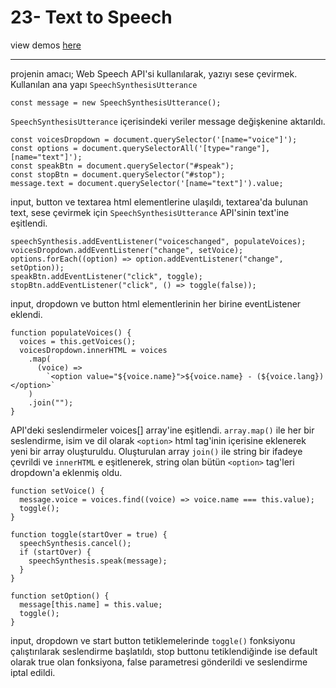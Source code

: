 # 23- Text to Speech

view demos [here](https://bayirdan.github.io/javascript30/23-text-to-speech/index.html)

---

projenin amacı; Web Speech API'si kullanılarak, yazıyı sese çevirmek. Kullanılan ana yapı `SpeechSynthesisUtterance`

```
const message = new SpeechSynthesisUtterance();
```

`SpeechSynthesisUtterance` içerisindeki veriler message değişkenine aktarıldı.

```
const voicesDropdown = document.querySelector('[name="voice"]');
const options = document.querySelectorAll('[type="range"],[name="text"]');
const speakBtn = document.querySelector("#speak");
const stopBtn = document.querySelector("#stop");
message.text = document.querySelector('[name="text"]').value;
```

input, button ve textarea html elementlerine ulaşıldı, textarea'da bulunan text, sese çevirmek için `SpeechSynthesisUtterance` API'sinin text'ine eşitlendi.

```
speechSynthesis.addEventListener("voiceschanged", populateVoices);
voicesDropdown.addEventListener("change", setVoice);
options.forEach((option) => option.addEventListener("change", setOption));
speakBtn.addEventListener("click", toggle);
stopBtn.addEventListener("click", () => toggle(false));
```

input, dropdown ve button html elementlerinin her birine eventListener eklendi.

```
function populateVoices() {
  voices = this.getVoices();
  voicesDropdown.innerHTML = voices
    .map(
      (voice) =>
        `<option value="${voice.name}">${voice.name} - (${voice.lang})</option>`
    )
    .join("");
}
```

API'deki seslendirmeler voices[] array'ine eşitlendi. `array.map()` ile her bir seslendirme, isim ve dil olarak `<option>` html tag'inin içerisine eklenerek yeni bir array oluşturuldu. Oluşturulan array `join()` ile string bir ifadeye çevrildi ve `innerHTML` e eşitlenerek, string olan bütün `<option>` tag'leri dropdown'a eklenmiş oldu.

```
function setVoice() {
  message.voice = voices.find((voice) => voice.name === this.value);
  toggle();
}

function toggle(startOver = true) {
  speechSynthesis.cancel();
  if (startOver) {
    speechSynthesis.speak(message);
  }
}

function setOption() {
  message[this.name] = this.value;
  toggle();
}
```

input, dropdown ve start button tetiklemelerinde `toggle()` fonksiyonu çalıştırılarak seslendirme başlatıldı, stop buttonu tetiklendiğinde ise default olarak true olan fonksiyona, false parametresi gönderildi ve seslendirme iptal edildi.
